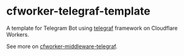 # cfworker-telegraf-template

A template for Telegram Bot using [telegraf](https://github.com/telegraf/telegraf) framework on Cloudflare Workers.

See more on [cfworker-middleware-telegraf](https://github.com/Tsuk1ko/cfworker-middleware-telegraf).
